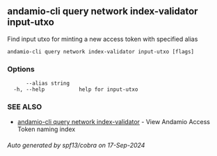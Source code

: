 ## andamio-cli query network index-validator input-utxo

Find input utxo for minting a new access token with specified alias

```
andamio-cli query network index-validator input-utxo [flags]
```

### Options

```
      --alias string   
  -h, --help           help for input-utxo
```

### SEE ALSO

* [andamio-cli query network index-validator](andamio-cli_query_network_index-validator.md.md)	 - View Andamio Access Token naming index

###### Auto generated by spf13/cobra on 17-Sep-2024
